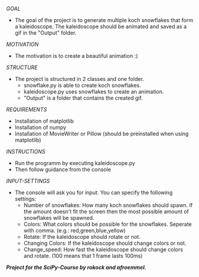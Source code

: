 *GOAL*
- The goal of the project is to generate multiple koch snowflakes that form a kaleidoscope. The kaleidoscope should be animated and saved as a gif in the "Output" folder.

*MOTIVATION*
- The motivation is to create a beautiful animation :)

*STRUCTURE*
- The project is structured in 2 classes and one folder.
  - snowflake.py is able to create koch snowflakes.
  - kaleidoscope.py uses snowflakes to create an animation.
  - "Output" is a folder that contains the created gif.

*REQUIREMENTS*
- Installation of matplotlib
- Installation of numpy
- Installation of MovieWriter or Pillow (should be preinstalled when using matplotlib)

*INSTRUCTIONS*
- Run the programm by executing kaleidoscope.py
- Then follow guidance from the console

*INPUT-SETTINGS*
- The console will ask you for input. You can specify the following settings:
  - Number of snowflakes: How many koch snowflakes should spawn. If the amount doesn't fit the screen then the most possible amount of snowflakes will be spawned.
  - Colors: What colors should be possible for the snowflakes. Seperate with comma. (e.g.: red,green,blue,yellow)
  - Rotate: If the kaleidoscope should rotate or not.
  - Changing Colors: If the kaleidoscope should change colors or not.
  - Change_speed: How fast the kaleidoscope should change colors and rotate. (100 means that 1 frame lasts 100ms)

***Project for the SciPy-Course by rokock and afroemmel.***